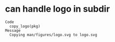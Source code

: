 # can handle logo in subdir

    Code
      copy_logo(pkg)
    Message
      Copying man/figures/logo.svg to logo.svg

